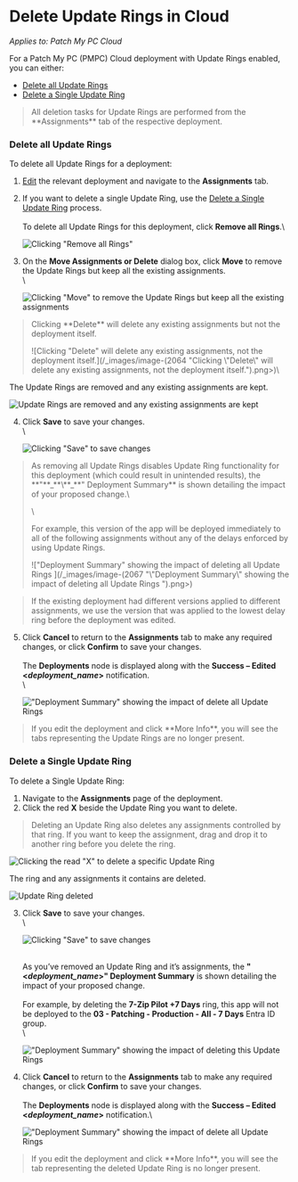 # Delete Update Rings in Cloud

_Applies to: Patch My PC Cloud_

For a Patch My PC (PMPC) Cloud deployment with Update Rings enabled, you can either:

* [Delete all Update Rings](delete-update-rings-in-cloud.md#delete-all-update-rings)
* [Delete a Single Update Ring](delete-update-rings-in-cloud.md#delete-a-single-update-ring)

<blockquote class="wp-block-quote is-note">
<p>All deletion tasks for Update Rings are performed from the **Assignments** tab of the respective deployment.</p>
</blockquote>

### Delete all Update Rings

To delete all Update Rings for a deployment:

1. [Edit](../manage-cloud-deployments/edit-a-cloud-deployment.md) the relevant deployment and navigate to the **Assignments** tab.
2.  If you want to delete a single Update Ring, use the [Delete a Single Update Ring](delete-update-rings-in-cloud.md#delete-a-single-update-ring) process.\
    \
    To delete all Update Rings for this deployment, click **Remove all Rings**.\


    ![Clicking "Remove all Rings"](/_images/image-(2061).png "Clicking “Remove all Rings”")


3.  On the **Move Assignments or Delete** dialog box, click **Move** to remove the Update Rings but keep all the existing assignments.\
    \


    ![Clicking "Move" to remove the Update Rings but keep all the existing assignments](/_images/image-(2062).png "Clicking “Move” to remove the Update Rings but keep all the existing assignments")

<blockquote class="wp-block-quote is-note">
<p>Clicking **Delete** will delete any existing assignments but not the deployment itself.</p>
<p>![Clicking "Delete" will delete any existing assignments, not the deployment itself.](/_images/image-(2064 "Clicking \"Delete\" will delete any existing assignments, not the deployment itself.").png>)\</p>
</blockquote>

The Update Rings are removed and any existing assignments are kept.

![Update Rings are removed and any existing assignments are kept](/_images/image-(2065).png "Update Rings are removed and any existing assignments are kept")

4.  Click **Save** to save your changes.\
    \


    ![Clicking "Save" to save changes](/_images/image-(2066).png "Clicking “Save” to save changes")

<blockquote class="wp-block-quote is-important">
<p>As removing all Update Rings disables Update Ring functionality for this deployment (which could result in unintended results), the **"**_**\<deployment\_name>**_**" Deployment Summary** is shown detailing the impact of your proposed change.\</p>
<p>\</p>
<p>For example, this version of the app will be deployed immediately to all of the following assignments without any of the delays enforced by using Update Rings.</p>
<p>!["Deployment Summary" showing the impact of deleting all Update Rings ](/_images/image-(2067 "\"Deployment Summary\" showing the impact of deleting all Update Rings ").png>)</p>
</blockquote>

<blockquote class="wp-block-quote is-note">
<p>If the existing deployment had different versions applied to different assignments, we use the version that was applied to the lowest delay ring before the deployment was edited.</p>
</blockquote>

5.  Click **Cancel** to return to the **Assignments** tab to make any required changes, or click **Confirm** to save your changes.\
    \
    The **Deployments** node is displayed along with the **Success – Edited <**_**deployment\_name**_**>** notification.\
    \


    !["Deployment Summary" showing the impact of delete all Update Rings](/_images/image-(2068).png "“Deployment Summary” showing the impact of delete all Update Rings")

<blockquote class="wp-block-quote is-tip">
<p>If you edit the deployment and click **More Info**, you will see the tabs representing the Update Rings are no longer present.</p>
</blockquote>

### Delete a Single Update Ring

To delete a Single Update Ring:

1. Navigate to the **Assignments** page of the deployment.
2. Click the red **X** beside the Update Ring you want to delete.

<blockquote class="wp-block-quote is-note">
<p>Deleting an Update Ring also deletes any assignments controlled by that ring. If you want to keep the assignment, drag and drop it to another ring before you delete the ring.</p>
</blockquote>

![Clicking the read "X" to delete a specific Update Ring](/_images/image-(2069).png "Clicking the read “X” to delete a specific Update Ring")

The ring and any assignments it contains are deleted.

![Update Ring deleted](/_images/image-(2070).png "Update Ring deleted")

3.  Click **Save** to save your changes.\
    \


    ![Clicking "Save" to save changes](/_images/image-(2071).png "Clicking “Save” to save changes")

    \
    As you’ve removed an Update Ring and it’s assignments, the **"<**_**deployment\_name**_**>" Deployment Summary** is shown detailing the impact of your proposed change.\
    \
    For example, by deleting the **7-Zip Pilot +7 Days** ring, this app will not be deployed to the **03 - Patching - Production - All - 7 Days** Entra ID group.\
    \


    !["Deployment Summary" showing the impact of deleting this Update Rings](/_images/image-(2072).png "“Deployment Summary” showing the impact of deleting this Update Rings")
4.  Click **Cancel** to return to the **Assignments** tab to make any required changes, or click **Confirm** to save your changes.\
    \
    The **Deployments** node is displayed along with the **Success – Edited <**_**deployment\_name**_**>** notification.\


    !["Deployment Summary" showing the impact of delete all Update Rings](/_images/image-(2073).png "“Deployment Summary” showing the impact of delete all Update Rings")

<blockquote class="wp-block-quote is-tip">
<p>If you edit the deployment and click **More Info**, you will see the tab representing the deleted Update Ring is no longer present.</p>
</blockquote>